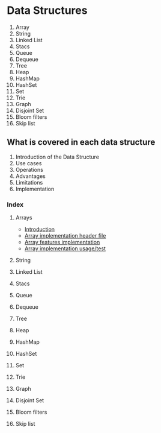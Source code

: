 # Data Structures

1. Array
2. String
3. Linked List
4. Stacs
5. Queue
6. Dequeue
7. Tree
8. Heap
9. HashMap
10. HashSet
11. Set
12. Trie
13. Graph
14. Disjoint Set
15. Bloom filters
16. Skip list

## What is covered in each data structure

1. Introduction of the Data Structure
2. Use cases
3. Operations
4. Advantages
5. Limitations
6. Implementation

### Index

1. Arrays

   - [Introduction](/Array/INTRODUCTION.md)
   - [Array implementation header file](/Array/array.h)
   - [Array features implementation](/Array/array.c)
   - [Array implementation usage/test](/Array/main.c)

2. String

3. Linked List

4. Stacs

5. Queue

6. Dequeue

7. Tree

8. Heap

9. HashMap

10. HashSet

11. Set

12. Trie

13. Graph

14. Disjoint Set

15. Bloom filters

16. Skip list
